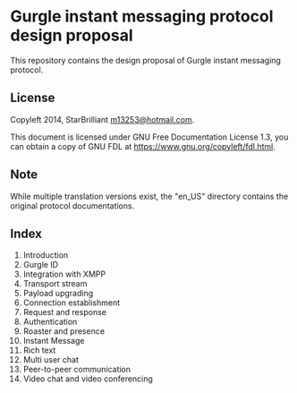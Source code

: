 Gurgle instant messaging protocol design proposal
=================================================

This repository contains the design proposal of Gurgle instant messaging protocol.

## License

Copyleft 2014, StarBrilliant <m13253@hotmail.com>.

This document is licensed under GNU Free Documentation License 1.3, you can obtain a copy of GNU FDL at <https://www.gnu.org/copyleft/fdl.html>.

## Note

While multiple translation versions exist, the "en_US" directory contains the original protocol documentations.

## Index

01. Introduction
02. Gurgle ID
03. Integration with XMPP
04. Transport stream
05. Payload upgrading
06. Connection establishment
07. Request and response
08. Authentication
09. Roaster and presence
10. Instant Message
11. Rich text
12. Multi user chat
13. Peer-to-peer communication
14. Video chat and video conferencing
